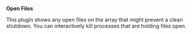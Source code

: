 **Open Files**

This plugin shows any open files on the array that might prevent a clean shutdown.  You can interactively kill processes that are holding files open.
